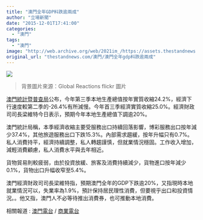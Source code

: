 ```yaml
---
title: "澳門全年GDP料跌逾兩成"
author: "立場新聞"
date: "2015-12-01T17:41:00"
categories:
  - "澳門"
tags:
  - "澳門"
image: "http://web.archive.org/web/2021im_/https://assets.thestandnews.com/media/photos/macaugdp-16_bRx0i.png"
original_url: "thestandnews.com/澳門/澳門全年gdp料跌逾兩成"
---
```

![](http://web.archive.org/web/2021im_/https://assets.thestandnews.com/media/photos/macaugdp-16_bRx0i.png)

> 背景圖片來源：Global Reactions flickr 圖片

[澳門統計暨普查局](http://web.archive.org/web/20210708225500/http://http//www.dsec.gov.mo/Statistic/NationalAccounts/GrossDomesticProduct/GrossDomesticProduct2015Q3.aspx)公布，今年第三季本地生產總值按年實質收縮24.2%，經濟下行速度較第二季的-26.4%有所減慢。今年首三季經濟實質收縮25.0%。經濟財政司司長梁維特今日表示，預期今年本地生產總值下調逾20%。

澳門統計局稱，本季經濟收縮主要受服務出口持續回落影響，博彩服務出口按年減少37.4%，其他旅遊服務出口下跌15.3%。內部需求趨緩，按年升幅只有0.7%。私人消費持平，經濟持續調整，私人轉趨謹慎，但就業情況穩固。工作收入增加，減輕消費顧慮，私人消費水平與去年相近。

貨物貿易則較疲弱，由於投資放緩、旅客及消費持續減少，貨物進口按年減少0.1%，貨物出口升幅收窄至5.4%。

澳門經濟財政司司長梁維特指，預期澳門全年的GDP下跌逾20%，又指現時本地就業情況可以，失業率為1.9%，預計保持居民理性消費，但要視乎出口和投資情況。。他又指，澳門人不必等待推出消費券，也可推動本地消費。

相關報道 : [澳門電台](http://web.archive.org/web/20210708225500/http://news.qoos.com/%E6%A2%81%E7%B6%AD%E7%89%B9%E9%A0%90%E8%A8%88%E5%85%A8%E5%B9%B4GDP%E4%B8%8B%E8%AA%BF%E9%80%BE20-1984080.html) / [商業電台](http://web.archive.org/web/20210708225500/https://hk.news.yahoo.com/%E6%BE%B3%E9%96%80%E6%94%BF%E5%BA%9C%E6%96%99%E4%BB%8A%E5%B9%B4%E5%85%A8%E5%B9%B4gdp%E4%B8%8B%E8%AA%BF%E9%80%BE20-100200341.html)